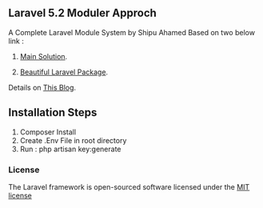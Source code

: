 ## Laravel 5.2 Moduler Approch

A Complete Laravel Module System by Shipu Ahamed Based on two below link :

1. [Main Solution](http://ziyahanalbeniz.blogspot.com.tr/2015/03/modular-structure-in-laravel-5.html).

2. [Beautiful Laravel Package](https://github.com/Artem-Schander/L5Modular).

Details on [This Blog](http://nahid.co/diary/read/23).


## Installation Steps

1. Composer Install
2. Create .Env File in root directory
3. Run : php artisan key:generate


### License

The Laravel framework is open-sourced software licensed under the [MIT license](http://opensource.org/licenses/MIT)
